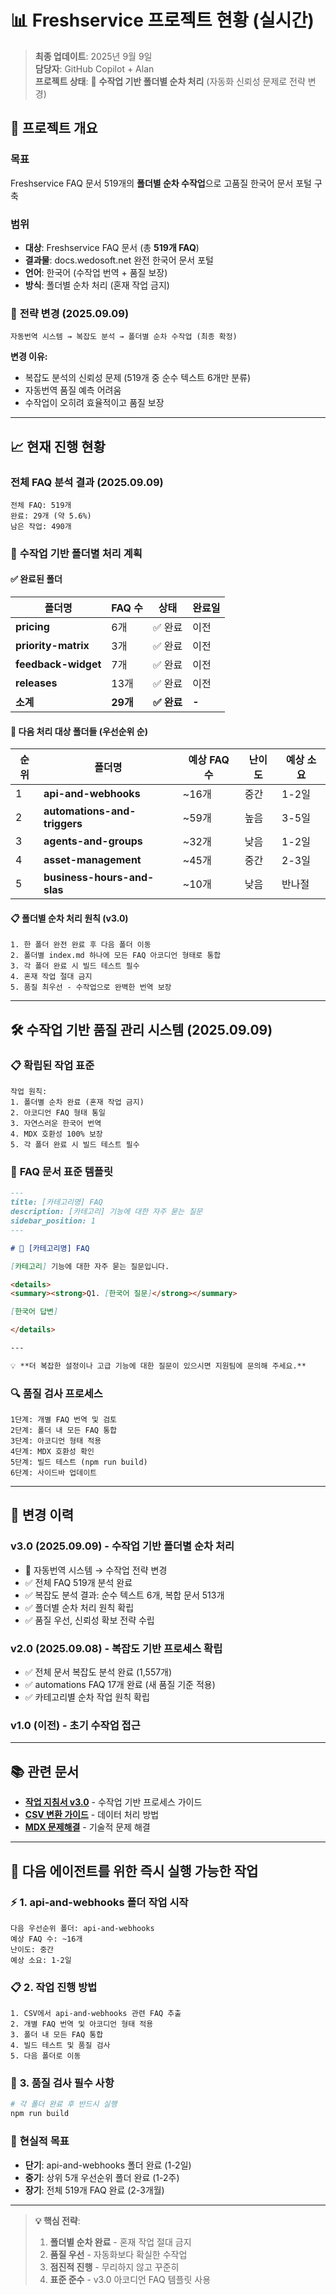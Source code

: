 # 📊 Freshservice 프로젝트 현황 (실시간)

> **최종 업데이트**: 2025년 9월 9일  
> **담당자**: GitHub Copilot + Alan  
> **프로젝트 상태**: 🔄 **수작업 기반 폴더별 순차 처리** (자동화 신뢰성 문제로 전략 변경)

## 🎯 프로젝트 개요

### 목표
Freshservice FAQ 문서 519개의 **폴더별 순차 수작업**으로 고품질 한국어 문서 포털 구축

### 범위
- **대상**: Freshservice FAQ 문서 (총 **519개 FAQ**)
- **결과물**: docs.wedosoft.net 완전 한국어 문서 포털
- **언어**: 한국어 (수작업 번역 + 품질 보장)
- **방식**: 폴더별 순차 처리 (혼재 작업 금지)

### 🔄 **전략 변경** (2025.09.09)
```
자동번역 시스템 → 복잡도 분석 → 폴더별 순차 수작업 (최종 확정)
```

**변경 이유:**
- 복잡도 분석의 신뢰성 문제 (519개 중 순수 텍스트 6개만 분류)
- 자동번역 품질 예측 어려움
- 수작업이 오히려 효율적이고 품질 보장

---

## 📈 현재 진행 현황

### 전체 FAQ 분석 결과 (2025.09.09)
```
전체 FAQ: 519개
완료: 29개 (약 5.6%)
남은 작업: 490개
```

### 🔄 **수작업 기반 폴더별 처리 계획**

#### ✅ **완료된 폴더**
| 폴더명 | FAQ 수 | 상태 | 완료일 |
|--------|---------|------|--------|
| **pricing** | 6개 | ✅ 완료 | 이전 |
| **priority-matrix** | 3개 | ✅ 완료 | 이전 |
| **feedback-widget** | 7개 | ✅ 완료 | 이전 |
| **releases** | 13개 | ✅ 완료 | 이전 |
| **소계** | **29개** | **✅ 완료** | **-** |

#### 🎯 **다음 처리 대상 폴더들** (우선순위 순)
| 순위 | 폴더명 | 예상 FAQ 수 | 난이도 | 예상 소요 |
|------|--------|-------------|--------|----------|
| 1 | **api-and-webhooks** | ~16개 | 중간 | 1-2일 |
| 2 | **automations-and-triggers** | ~59개 | 높음 | 3-5일 |
| 3 | **agents-and-groups** | ~32개 | 낮음 | 1-2일 |
| 4 | **asset-management** | ~45개 | 중간 | 2-3일 |
| 5 | **business-hours-and-slas** | ~10개 | 낮음 | 반나절 |

#### 📋 **폴더별 순차 처리 원칙** (v3.0)
```
1. 한 폴더 완전 완료 후 다음 폴더 이동
2. 폴더별 index.md 하나에 모든 FAQ 아코디언 형태로 통합
3. 각 폴더 완료 시 빌드 테스트 필수
4. 혼재 작업 절대 금지
5. 품질 최우선 - 수작업으로 완벽한 번역 보장
```

---

## 🛠️ **수작업 기반 품질 관리 시스템** (2025.09.09)

### 📋 **확립된 작업 표준**
```
작업 원칙:
1. 폴더별 순차 완료 (혼재 작업 금지)
2. 아코디언 FAQ 형태 통일
3. 자연스러운 한국어 번역
4. MDX 호환성 100% 보장
5. 각 폴더 완료 시 빌드 테스트 필수
```

### 📄 **FAQ 문서 표준 템플릿**
```markdown
---
title: [카테고리명] FAQ
description: [카테고리] 기능에 대한 자주 묻는 질문
sidebar_position: 1
---

# 🤖 [카테고리명] FAQ

[카테고리] 기능에 대한 자주 묻는 질문입니다.

<details>
<summary><strong>Q1. [한국어 질문]</strong></summary>

[한국어 답변]

</details>

---

💡 **더 복잡한 설정이나 고급 기능에 대한 질문이 있으시면 지원팀에 문의해 주세요.**
```

### 🔍 **품질 검사 프로세스**
```
1단계: 개별 FAQ 번역 및 검토
2단계: 폴더 내 모든 FAQ 통합
3단계: 아코디언 형태 적용
4단계: MDX 호환성 확인
5단계: 빌드 테스트 (npm run build)
6단계: 사이드바 업데이트
```

---

## 🔄 변경 이력

### v3.0 (2025.09.09) - 수작업 기반 폴더별 순차 처리
- 🔄 자동번역 시스템 → 수작업 전략 변경
- ✅ 전체 FAQ 519개 분석 완료
- ✅ 복잡도 분석 결과: 순수 텍스트 6개, 복합 문서 513개
- ✅ 폴더별 순차 처리 원칙 확립
- ✅ 품질 우선, 신뢰성 확보 전략 수립

### v2.0 (2025.09.08) - 복잡도 기반 프로세스 확립
- ✅ 전체 문서 복잡도 분석 완료 (1,557개)
- ✅ automations FAQ 17개 완료 (새 품질 기준 적용)
- ✅ 카테고리별 순차 작업 원칙 확립

### v1.0 (이전) - 초기 수작업 접근

---

## 📚 관련 문서

- **[작업 지침서 v3.0](./work-guidelines.md)** - 수작업 기반 프로세스 가이드
- **[CSV 변환 가이드](./csv-conversion-guide.md)** - 데이터 처리 방법
- **[MDX 문제해결](./mdx-troubleshooting.md)** - 기술적 문제 해결

---

## 🎯 **다음 에이전트를 위한 즉시 실행 가능한 작업**

### ⚡ **1. api-and-webhooks 폴더 작업 시작**
```
다음 우선순위 폴더: api-and-webhooks
예상 FAQ 수: ~16개
난이도: 중간
예상 소요: 1-2일
```

### 📋 **2. 작업 진행 방법**
```
1. CSV에서 api-and-webhooks 관련 FAQ 추출
2. 개별 FAQ 번역 및 아코디언 형태 적용
3. 폴더 내 모든 FAQ 통합
4. 빌드 테스트 및 품질 검사
5. 다음 폴더로 이동
```

### 🔧 **3. 품질 검사 필수 사항**
```bash
# 각 폴더 완료 후 반드시 실행
npm run build
```

### 🎯 **현실적 목표**
- **단기**: api-and-webhooks 폴더 완료 (1-2일)
- **중기**: 상위 5개 우선순위 폴더 완료 (1-2주)
- **장기**: 전체 519개 FAQ 완료 (2-3개월)

---

> **💡 핵심 전략**: 
> 1. **폴더별 순차 완료** - 혼재 작업 절대 금지
> 2. **품질 우선** - 자동화보다 확실한 수작업
> 3. **점진적 진행** - 무리하지 않고 꾸준히
> 4. **표준 준수** - v3.0 아코디언 FAQ 템플릿 사용
